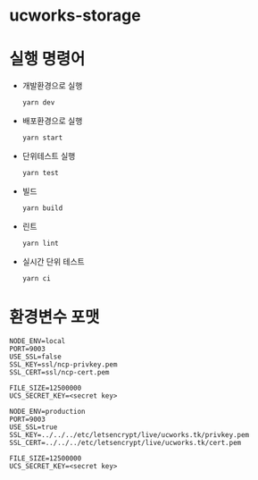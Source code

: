 # ucworks-storage

# 실행 명령어

- 개발환경으로 실행

    ```bash
    yarn dev
    ```

- 배포환경으로 실행

    ```bash
    yarn start
    ```

- 단위테스트 실행

    ```bash
    yarn test
    ```

- 빌드

    ```bash
    yarn build
    ```

- 린트

    ```bash
    yarn lint
    ```

- 실시간 단위 테스트

    ```bash
    yarn ci
    ```

# 환경변수 포맷

```
NODE_ENV=local
PORT=9003
USE_SSL=false
SSL_KEY=ssl/ncp-privkey.pem
SSL_CERT=ssl/ncp-cert.pem

FILE_SIZE=12500000
UCS_SECRET_KEY=<secret key>
```

```
NODE_ENV=production
PORT=9003
USE_SSL=true
SSL_KEY=../../../etc/letsencrypt/live/ucworks.tk/privkey.pem
SSL_CERT=../../../etc/letsencrypt/live/ucworks.tk/cert.pem

FILE_SIZE=12500000
UCS_SECRET_KEY=<secret key>
```